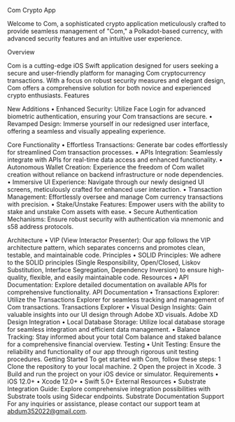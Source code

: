 Com Crypto App

Welcome to Com, a sophisticated crypto application meticulously crafted to provide seamless management of "Com," a Polkadot-based currency, with advanced security features and an intuitive user experience.

Overview

Com is a cutting-edge iOS Swift application designed for users seeking a secure and user-friendly platform for managing Com cryptocurrency transactions. With a focus on robust security measures and elegant design, Com offers a comprehensive solution for both novice and experienced crypto enthusiasts.
Features

New Additions
	•	Enhanced Security: Utilize Face Login for advanced biometric authentication, ensuring your Com transactions are secure.
	•	Revamped Design: Immerse yourself in our redesigned user interface, offering a seamless and visually appealing experience.

Core Functionality
	•	Effortless Transactions: Generate bar codes effortlessly for streamlined Com transaction processes.
	•	APIs Integration: Seamlessly integrate with APIs for real-time data access and enhanced functionality.
	•	Autonomous Wallet Creation: Experience the freedom of Com wallet creation without reliance on backend infrastructure or node dependencies.
	•	Immersive UI Experience: Navigate through our newly designed UI screens, meticulously crafted for enhanced user interaction.
	•	Transaction Management: Effortlessly oversee and manage Com currency transactions with precision.
	•	Stake/Unstake Features: Empower users with the ability to stake and unstake Com assets with ease.
	•	Secure Authentication Mechanisms: Ensure robust security with authentication via mnemonic and s58 address protocols.

Architecture
	•	VIP (View Interactor Presenter): Our app follows the VIP architecture pattern, which separates concerns and promotes clean, testable, and maintainable code.
Principles
	•	SOLID Principles: We adhere to the SOLID principles (Single Responsibility, Open/Closed, Liskov Substitution, Interface Segregation, Dependency Inversion) to ensure high-quality, flexible, and easily maintainable code.
Resources
	•	API Documentation: Explore detailed documentation on available APIs for comprehensive functionality. API Documentation
	•	Transactions Explorer: Utilize the Transactions Explorer for seamless tracking and management of Com transactions. Transactions Explorer
	•	Visual Design Insights: Gain valuable insights into our UI design through Adobe XD visuals. Adobe XD Design
Integration
	•	Local Database Storage: Utilize local database storage for seamless integration and efficient data management.
	•	Balance Tracking: Stay informed about your total Com balance and staked balance for a comprehensive financial overview.
Testing
	•	Unit Testing: Ensure the reliability and functionality of our app through rigorous unit testing procedures.
Getting Started
To get started with Com, follow these steps:
	1	Clone the repository to your local machine.
	2	Open the project in Xcode.
	3	Build and run the project on your iOS device or simulator.
Requirements
	•	iOS 12.0+
	•	Xcode 12.0+
	•	Swift 5.0+
External Resources
	•	Substrate Integration Guide: Explore comprehensive integration possibilities with Substrate tools using Sidecar endpoints. Substrate Documentation
Support
For any inquiries or assistance, please contact our support team at abdum352022@gmail.com.
